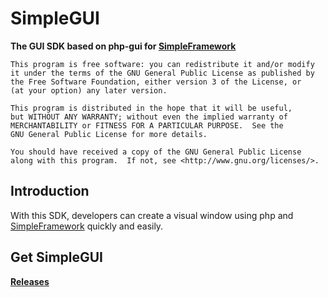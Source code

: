 SimpleGUI
===================

__The GUI SDK based on php-gui for [SimpleFramework](https://github.com/iTXTech/SimpleFramework)__

	This program is free software: you can redistribute it and/or modify
	it under the terms of the GNU General Public License as published by
	the Free Software Foundation, either version 3 of the License, or
	(at your option) any later version.

	This program is distributed in the hope that it will be useful,
	but WITHOUT ANY WARRANTY; without even the implied warranty of
	MERCHANTABILITY or FITNESS FOR A PARTICULAR PURPOSE.  See the
	GNU General Public License for more details.

	You should have received a copy of the GNU General Public License
	along with this program.  If not, see <http://www.gnu.org/licenses/>.

Introduction
-------------
With this SDK, developers can create a visual window using php and [SimpleFramework](https://github.com/iTXTech/SimpleFramework) quickly and easily.

Get SimpleGUI
-------------
__[Releases](https://github.com/PeratX/SimpleGUI/releases)__